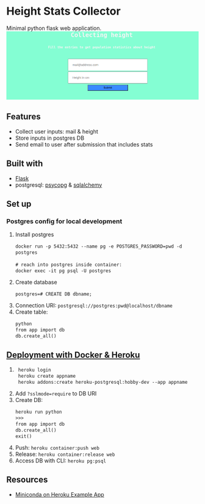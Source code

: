 # Height Stats Collector
Minimal python flask web application.
![app screenshot](assets/screenshot.png)
## Features
- Collect user inputs: mail & height
- Store inputs in postgres DB
- Send email to user after submission that includes stats

## Built with
- [Flask](https://palletsprojects.com/p/flask/)
- postgresql: [psycopg](https://www.psycopg.org/docs/index.html) & [sqlalchemy](https://www.sqlalchemy.org/)

## Set up
### Postgres config for local development
1. Install postgres
    ```
    docker run -p 5432:5432 --name pg -e POSTGRES_PASSWORD=pwd -d postgres

    # reach into postgres inside container:
    docker exec -it pg psql -U postgres
    ```
2. Create database
    ```
    postgres=# CREATE DB dbname;
    ```
3. Connection URI: `postgresql://postgres:pwd@localhost/dbname`
4. Create table:
    ```
    python
    from app import db
    db.create_all()
    ```

## [Deployment with Docker & Heroku](https://devcenter.heroku.com/categories/deploying-with-docker)

1. ```
    heroku login
    heroku create appname
    heroku addons:create heroku-postgresql:hobby-dev --app appname
    ```
2. Add `?sslmode=require` to DB URI
3. Create DB:
    ```
    heroku run python
    >>> 
    from app import db
    db.create_all()
    exit()
    ```
3. Push: `heroku container:push web`
4. Release: `heroku container:release web`
5. Access DB with CLI: `heroku pg:psql`

## Resources
- [Miniconda on Heroku Example App](https://github.com/heroku-examples/python-miniconda)